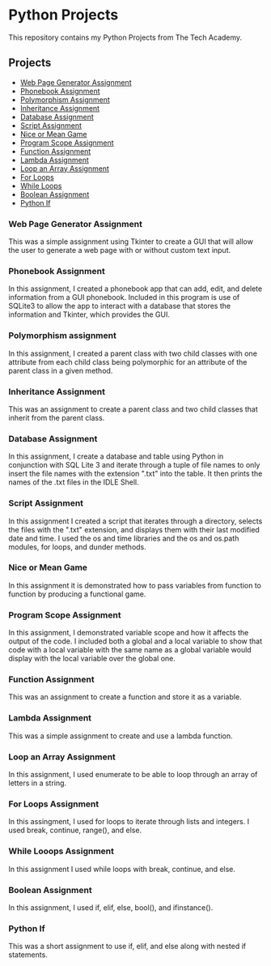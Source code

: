 # Python Projects
This repository contains my Python Projects from The Tech Academy.

## Projects
* [Web Page Generator Assignment](https://github.com/Michaelar1/Python_Projects/blob/main/Web_Page_Generator_Assignment/web_page_generator.py)
* [Phonebook Assignment](https://github.com/Michaelar1/Python_Projects/tree/main/Phonebook_Assignment)
* [Polymorphism Assignment](https://github.com/Michaelar1/Python_Projects/blob/main/Polymorphism_Assignment.py)
* [Inheritance Assignment](https://github.com/Michaelar1/Python_Projects/blob/main/Inheritance_Assignment.py)
* [Database Assignment](https://github.com/Michaelar1/Python_Projects/tree/main/db_Assignment)
* [Script Assignment](https://github.com/Michaelar1/Python_Projects/tree/main/Script_Assignment)
* [Nice or Mean Game](https://github.com/Michaelar1/Python_Projects/blob/main/nice_or_mean.py)
* [Program Scope Assignment](https://github.com/Michaelar1/Python_Projects/blob/main/programScope.py)
* [Function Assignment](https://github.com/Michaelar1/Python_Projects/blob/main/Function_Assignment.py)
* [Lambda Assignment](https://github.com/Michaelar1/Python_Projects/blob/main/lambda.py)
* [Loop an Array Assignment](https://github.com/Michaelar1/Python_Projects/blob/main/Loop_An_Array.py)
* [For Loops](https://github.com/Michaelar1/Python_Projects/commit/9068bc68b3a33ad3fd0ff9bf9db7326e36630f52)
* [While Loops](https://github.com/Michaelar1/Python_Projects/commit/0e70a673f6c808bac80e581ac9f46454c3f83b40)
* [Boolean Assignment](https://github.com/Michaelar1/Python_Projects/commit/4b50514bc76b540200f6d4a28e48a90ef4e376fc)
* [Python If](https://github.com/Michaelar1/Python_Projects/commit/43d44ec30ce12ea6b7ba3eed95700b91017b79ae)

### Web Page Generator Assignment
  This was a simple assignment using Tkinter to create a GUI that will allow the user to generate a web page with or without custom text input.

### Phonebook Assignment
  In this assignment, I created a phonebook app that can add, edit, and delete information from a GUI phonebook. Included in this program is use of SQLite3 to allow the app to interact with a database that stores the information and Tkinter, which provides the GUI.

### Polymorphism assignment
  In this assignment, I created a parent class with two child classes with one attribute from each child class being polymorphic for an attribute of the parent class in a given method.

### Inheritance Assignment
  This was an assignment to create a parent class and two child classes that inherit from the parent class.

### Database Assignment
  In this assignment, I create a database and table using Python in conjunction with SQL Lite 3 and iterate through a tuple of file names to only insert the file names with the extension ".txt" into the table. It then prints the names of the .txt files in the IDLE Shell.

### Script Assignment
  In this assignment I created a script that iterates through a directory, selects the files with the ".txt" extension, and displays them with their last modified date and time. I used the os and time libraries and the os and os.path modules, for loops, and dunder methods.

### Nice or Mean Game
  In this assignment it is demonstrated how to pass variables from function to function by producing a functional game.

### Program Scope Assignment
  In this assignment, I demonstrated variable scope and how it affects the output of the code. I included both a global and a local variable to show that code with a local variable with the same name as a global variable would display with the local variable over the global one.

### Function Assignment
  This was an assignment to create a function and store it as a variable.

### Lambda Assignment
  This was a simple assignment to create and use a lambda function.

### Loop an Array Assignment
  In this assignment, I used enumerate to be able to loop through an array of letters in a string.

### For Loops Assignment
  In this assingment, I used for loops to iterate through lists and integers. I used break, continue, range(), and else.

### While Looops Assignment
  In this assignment I used while loops with break, continue, and else.

### Boolean Assignment
  In this assignment, I used if, elif, else, bool(), and ifinstance().

### Python If
  This was a short assignment to use if, elif, and else along with nested if statements.

